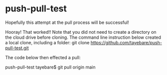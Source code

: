 # push-pull-test
Hopefully this attempt at the pull process will be successful!

Hooray! That worked!! Note that you did not need to create a directory on the cloud drive before cloning. The command line instruction below created a local clone, including a folder:
git clone https://github.com/tayebare/push-pull-test.git

The code below then effected a pull:

push-pull-test tayebare$ git pull origin main